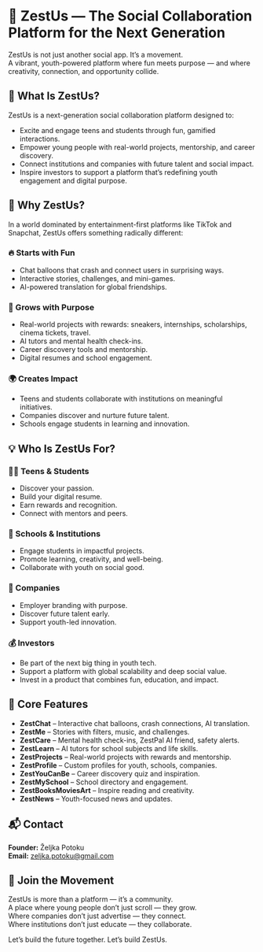 # 🌟 ZestUs — The Social Collaboration Platform for the Next Generation

ZestUs is not just another social app. It’s a movement.  
A vibrant, youth-powered platform where fun meets purpose — and where creativity, connection, and opportunity collide.

## 🚀 What Is ZestUs?

ZestUs is a next-generation social collaboration platform designed to:

- Excite and engage teens and students through fun, gamified interactions.
- Empower young people with real-world projects, mentorship, and career discovery.
- Connect institutions and companies with future talent and social impact.
- Inspire investors to support a platform that’s redefining youth engagement and digital purpose.

## 🎯 Why ZestUs?

In a world dominated by entertainment-first platforms like TikTok and Snapchat, ZestUs offers something radically different:

### 🔥 Starts with Fun

- Chat balloons that crash and connect users in surprising ways.
- Interactive stories, challenges, and mini-games.
- AI-powered translation for global friendships.

### 🌱 Grows with Purpose

- Real-world projects with rewards: sneakers, internships, scholarships, cinema tickets, travel.
- AI tutors and mental health check-ins.
- Career discovery tools and mentorship.
- Digital resumes and school engagement.

### 🌍 Creates Impact

- Teens and students collaborate with institutions on meaningful initiatives.
- Companies discover and nurture future talent.
- Schools engage students in learning and innovation.

## 💡 Who Is ZestUs For?

### 👩‍🎓 Teens & Students

- Discover your passion.
- Build your digital resume.
- Earn rewards and recognition.
- Connect with mentors and peers.

### 🏫 Schools & Institutions

- Engage students in impactful projects.
- Promote learning, creativity, and well-being.
- Collaborate with youth on social good.

### 🏢 Companies

- Employer branding with purpose.
- Discover future talent early.
- Support youth-led innovation.

### 💰 Investors

- Be part of the next big thing in youth tech.
- Support a platform with global scalability and deep social value.
- Invest in a product that combines fun, education, and impact.

## 🌟 Core Features

- **ZestChat** – Interactive chat balloons, crash connections, AI translation.
- **ZestMe** – Stories with filters, music, and challenges.
- **ZestCare** – Mental health check-ins, ZestPal AI friend, safety alerts.
- **ZestLearn** – AI tutors for school subjects and life skills.
- **ZestProjects** – Real-world projects with rewards and mentorship.
- **ZestProfile** – Custom profiles for youth, schools, companies.
- **ZestYouCanBe** – Career discovery quiz and inspiration.
- **ZestMySchool** – School directory and engagement.
- **ZestBooksMoviesArt** – Inspire reading and creativity.
- **ZestNews** – Youth-focused news and updates.

## 📬 Contact

**Founder:** Željka Potoku  
**Email:** [zeljka.potoku@gmail.com](mailto:zeljka.potoku@gmail.com)

## 🌟 Join the Movement

ZestUs is more than a platform — it’s a community.  
A place where young people don’t just scroll — they grow.  
Where companies don’t just advertise — they connect.  
Where institutions don’t just educate — they collaborate.  

Let’s build the future together. Let’s build ZestUs.
